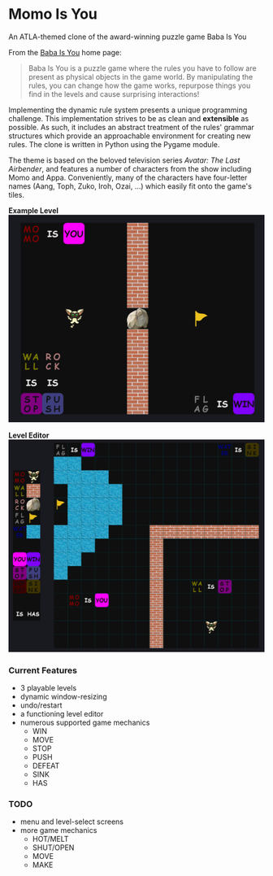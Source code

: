 # Momo Is You
An ATLA-themed clone of the award-winning puzzle game Baba Is You

From the [Baba Is You](https://hempuli.com/baba/) home page:
> Baba Is You is a puzzle game where the rules you have to follow are present as physical objects in the game world. By manipulating the rules, you can change how the game works, repurpose things you find in the levels and cause surprising interactions!

Implementing the dynamic rule system presents a unique programming challenge. This implementation strives to be as clean and **extensible** as possible. As such, it includes an abstract treatment of the rules' grammar structures which provide an approachable environment for creating new rules. The clone is written in Python using the Pygame module.

The theme is based on the beloved television series *Avatar: The Last Airbender*, and features a number of characters from the show including Momo and Appa. Conveniently, many of the characters have four-letter names (Aang, Toph, Zuko, Iroh, Ozai, ...) which easily fit onto the game's tiles.

**Example Level**
![test level screenshot](https://github.com/rschwa6308/Momo-Is-You/blob/master/screenshots/test_level_screenshot.png)

**Level Editor**
![level editor screenshot](https://github.com/rschwa6308/Momo-Is-You/blob/master/screenshots/level_editor_screenshot.png)

### Current Features
 - 3 playable levels
 - dynamic window-resizing
 - undo/restart
 - a functioning level editor
 - numerous supported game mechanics
   - WIN
   - MOVE
   - STOP
   - PUSH
   - DEFEAT
   - SINK
   - HAS

### TODO
 - menu and level-select screens
 - more game mechanics
   - HOT/MELT
   - SHUT/OPEN
   - MOVE
   - MAKE
